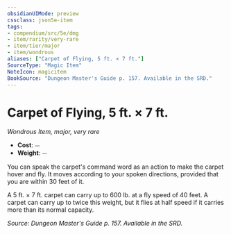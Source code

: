 ```yaml
---
obsidianUIMode: preview
cssclass: json5e-item
tags:
- compendium/src/5e/dmg
- item/rarity/very-rare
- item/tier/major
- item/wondrous
aliases: ["Carpet of Flying, 5 ft. × 7 ft."]
SourceType: "Magic Item"
NoteIcon: magicitem
BookSource: "Dungeon Master's Guide p. 157. Available in the SRD."
---
```

# Carpet of Flying, 5 ft. × 7 ft.
*Wondrous Item, major, very rare*  

- **Cost**: ⏤
- **Weight**: ⏤

You can speak the carpet's command word as an action to make the carpet hover and fly. It moves according to your spoken directions, provided that you are within 30 feet of it.

A 5 ft. × 7 ft. carpet can carry up to 600 lb. at a fly speed of 40 feet. A carpet can carry up to twice this weight, but it flies at half speed if it carries more than its normal capacity.

*Source: Dungeon Master's Guide p. 157. Available in the SRD.*